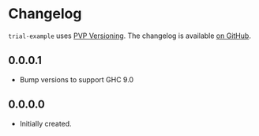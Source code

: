 # Changelog

`trial-example` uses [PVP Versioning][1].
The changelog is available [on GitHub][2].

## 0.0.0.1

* Bump versions to support GHC 9.0

## 0.0.0.0

* Initially created.

[1]: https://pvp.haskell.org
[2]: https://github.com/kowainik/trial/releases

